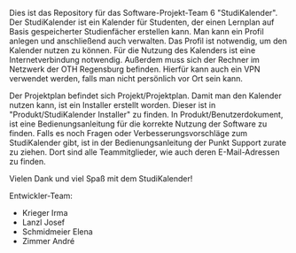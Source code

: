 Dies ist das Repository für das Software-Projekt-Team 6 "StudiKalender".
Der StudiKalender ist ein Kalender für Studenten, der einen Lernplan auf Basis gespeicherter Studienfächer erstellen kann.
Man kann ein Profil anlegen und anschließend auch verwalten.
Das Profil ist notwendig, um den Kalender nutzen zu können.
Für die Nutzung des Kalenders ist eine Internetverbindung notwendig. Außerdem muss sich der Rechner im Netzwerk der OTH Regensburg befinden.
Hierfür kann auch ein VPN verwendet werden, falls man nicht persönlich vor Ort sein kann.

Der Projektplan befindet sich Projekt/Projektplan.
Damit man den Kalender nutzen kann, ist ein Installer erstellt worden. Dieser ist in "Produkt/StudiKalender Installer" zu finden.
In Produkt/Benutzerdokument, ist eine Bedienungsanleitung für die korrekte Nutzung der Software zu finden.
Falls es noch Fragen oder Verbesserungsvorschläge zum StudiKalender gibt, ist in der Bedienungsanleitung der Punkt Support zurate zu ziehen. 
Dort sind alle Teammitglieder, wie auch deren E-Mail-Adressen zu finden.

Vielen Dank und viel Spaß mit dem StudiKalender!

Entwickler-Team:
- Krieger Irma
- Lanzl Josef
- Schmidmeier Elena
- Zimmer André
